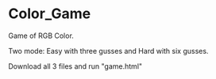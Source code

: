 # Color_Game

Game of RGB Color.

Two mode: Easy with three gusses and Hard with six gusses.

Download all 3 files and run "game.html"
